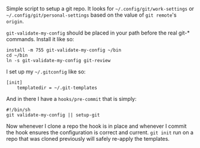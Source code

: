 Simple script to setup a git repo. It looks for `~/.config/git/work-settings`
or `~/.config/git/personal-settings` based on the value of `git remote`'s `origin`.

`git-validate-my-config` should be placed in your path before the real git-*
commands. Install it like so:

    install -m 755 git-validate-my-config ~/bin
    cd ~/bin
    ln -s git-validate-my-config git-review

I set up my `~/.gitconfig` like so:

    [init]
        templatedir = ~/.git-templates

And in there I have a `hooks/pre-commit` that is simply:

    #!/bin/sh
    git validate-my-config || setup-git

Now whenever I clone a repo the hook is in place and whenever I commit the hook ensures
the configuration is correct and current. `git init` run on a repo that was cloned previously
will safely re-apply the templates.
